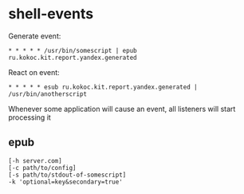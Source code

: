 # shell-events

Generate event:
```
* * * * * /usr/bin/somescript | epub ru.kokoc.kit.report.yandex.generated
```

React on event:
```
* * * * * esub ru.kokoc.kit.report.yandex.generated | /usr/bin/anotherscript
```

Whenever some application will cause an event, all listeners will start processing it

## epub
	[-h server.com]
	[-c path/to/config]
	[-s path/to/stdout-of-somescript]
	-k 'optional=key&secondary=true'
